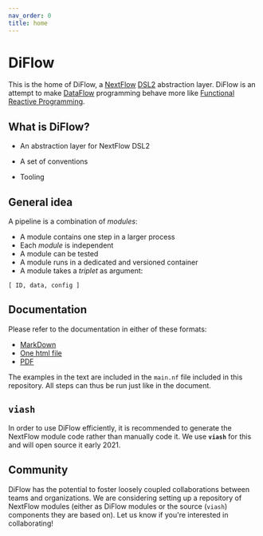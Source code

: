 ```yaml
---
nav_order: 0
title: home
---
```


# DiFlow

This is the home of DiFlow, a [NextFlow](https://www.nextflow.io/) [DSL2](https://www.nextflow.io/blog/2020/dsl2-is-here.html) abstraction layer. DiFlow is an attempt to make [DataFlow](https://en.wikipedia.org/wiki/Dataflow_programming) programming behave more like [Functional Reactive Programming](https://blog.danlew.net/2017/07/27/an-introduction-to-functional-reactive-programming/).

## What is DiFlow?

- An abstraction layer for NextFlow DSL2

- A set of conventions

- Tooling


## General idea

A pipeline is a combination of _modules_:

- A module contains one step in a larger process
- Each _module_ is independent
- A module can be tested
- A module runs in a dedicated and versioned container
- A module takes a _triplet_ as argument:

```
[ ID, data, config ]
```

## Documentation

Please refer to the documentation in either of these formats:

- [MarkDown](diflow.md)
- [One html file](diflow.html)
- [PDF](diflow.pdf)

The examples in the text are included in the `main.nf` file included in this repository. All steps can thus be run just like in the document.

## `viash`

In order to use DiFlow efficiently, it is recommended to generate the NextFlow module code rather than manually code it. We use __`viash`__ for this and will open source it early 2021.

## Community

DiFlow has the potential to foster loosely coupled collaborations between teams and organizations. We are considering setting up a repository of NextFlow modules (either as DiFlow modules or the source (`viash`) components they are based on). Let us know if you're interested in collaborating!
